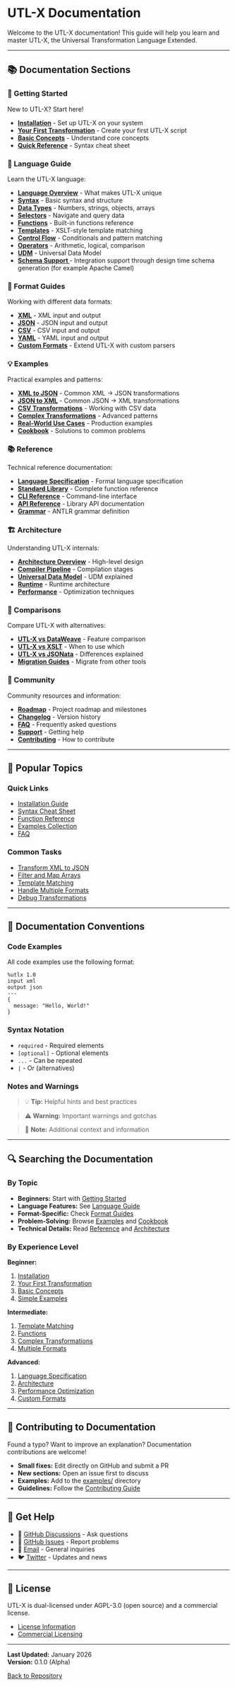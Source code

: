 # UTL-X Documentation

Welcome to the UTL-X documentation! This guide will help you learn and master UTL-X, the Universal Transformation Language Extended.

---

## 📚 Documentation Sections

### 🚀 Getting Started

New to UTL-X? Start here!

- **[Installation](getting-started/installation.md)** - Set up UTL-X on your system
- **[Your First Transformation](getting-started/your-first-transformation.md)** - Create your first UTL-X script
- **[Basic Concepts](getting-started/basic-concepts.md)** - Understand core concepts
- **[Quick Reference](getting-started/quick-reference.md)** - Syntax cheat sheet

### 📖 Language Guide

Learn the UTL-X language:

- **[Language Overview](language-guide/overview.md)** - What makes UTL-X unique
- **[Syntax](language-guide/syntax.md)** - Basic syntax and structure
- **[Data Types](language-guide/data-types.md)** - Numbers, strings, objects, arrays
- **[Selectors](language-guide/selectors.md)** - Navigate and query data
- **[Functions](language-guide/functions.md)** - Built-in functions reference
- **[Templates](language-guide/templates.md)** - XSLT-style template matching
- **[Control Flow](language-guide/control-flow.md)** - Conditionals and pattern matching
- **[Operators](language-guide/operators.md)** - Arithmetic, logical, comparison
- **[UDM](udm/udm_documentation_index.md)** - Universal Data Model
- **[Schema Support ](../modules/analysis/real_world_integration_example.md)** - Integration support through design time schema generation (for example Apache Camel)

### 📄 Format Guides

Working with different data formats:

- **[XML](formats/xml.md)** - XML input and output
- **[JSON](formats/json.md)** - JSON input and output
- **[CSV](formats/csv.md)** - CSV input and output
- **[YAML](formats/yaml.md)** - YAML input and output
- **[Custom Formats](formats/custom-formats.md)** - Extend UTL-X with custom parsers

### 💡 Examples

Practical examples and patterns:

- **[XML to JSON](examples/xml-to-json.md)** - Common XML → JSON transformations
- **[JSON to XML](examples/json-to-xml.md)** - Common JSON → XML transformations
- **[CSV Transformations](examples/csv-transformation.md)** - Working with CSV data
- **[Complex Transformations](examples/complex-transformations.md)** - Advanced patterns
- **[Real-World Use Cases](examples/real-world-use-cases.md)** - Production examples
- **[Cookbook](examples/cookbook.md)** - Solutions to common problems

### 📚 Reference

Technical reference documentation:

- **[Language Specification](reference/language-spec.md)** - Formal language specification
- **[Standard Library](reference/stdlib-reference.md)** - Complete function reference
- **[CLI Reference](reference/cli-reference.md)** - Command-line interface
- **[API Reference](reference/api-reference.md)** - Library API documentation
- **[Grammar](reference/grammar.md)** - ANTLR grammar definition

### 🏗️ Architecture

Understanding UTL-X internals:

- **[Architecture Overview](architecture/overview.md)** - High-level design
- **[Compiler Pipeline](architecture/compiler-pipeline.md)** - Compilation stages
- **[Universal Data Model](architecture/universal-data-model.md)** - UDM explained
- **[Runtime](architecture/runtime.md)** - Runtime architecture
- **[Performance](architecture/performance.md)** - Optimization techniques

### 🔄 Comparisons

Compare UTL-X with alternatives:

- **[UTL-X vs DataWeave](comparison/vs-dataweave.md)** - Feature comparison
- **[UTL-X vs XSLT](comparison/vs-xslt.md)** - When to use which
- **[UTL-X vs JSONata](comparison/vs-jsonata.md)** - Differences explained
- **[Migration Guides](comparison/migration-guides.md)** - Migrate from other tools

### 👥 Community

Community resources and information:

- **[Roadmap](community/roadmap.md)** - Project roadmap and milestones
- **[Changelog](community/changelog.md)** - Version history
- **[FAQ](community/faq.md)** - Frequently asked questions
- **[Support](community/support.md)** - Getting help
- **[Contributing](../CONTRIBUTING.md)** - How to contribute

---

## 🎯 Popular Topics

### Quick Links

- [Installation Guide](getting-started/installation.md)
- [Syntax Cheat Sheet](getting-started/quick-reference.md)
- [Function Reference](reference/stdlib-reference.md)
- [Examples Collection](examples/)
- [FAQ](community/faq.md)

### Common Tasks

- [Transform XML to JSON](examples/xml-to-json.md)
- [Filter and Map Arrays](examples/cookbook.md#filtering-and-mapping)
- [Template Matching](language-guide/templates.md)
- [Handle Multiple Formats](formats/)
- [Debug Transformations](getting-started/basic-concepts.md#debugging)

---

## 📝 Documentation Conventions

### Code Examples

All code examples use the following format:

```utlx
%utlx 1.0
input xml
output json
---
{
  message: "Hello, World!"
}
```

### Syntax Notation

- `required` - Required elements
- `[optional]` - Optional elements
- `...` - Can be repeated
- `|` - Or (alternatives)

### Notes and Warnings

> 💡 **Tip:** Helpful hints and best practices

> ⚠️ **Warning:** Important warnings and gotchas

> 📝 **Note:** Additional context and information

---

## 🔍 Searching the Documentation

### By Topic

- **Beginners:** Start with [Getting Started](getting-started/)
- **Language Features:** See [Language Guide](language-guide/)
- **Format-Specific:** Check [Format Guides](formats/)
- **Problem-Solving:** Browse [Examples](examples/) and [Cookbook](examples/cookbook.md)
- **Technical Details:** Read [Reference](reference/) and [Architecture](architecture/)

### By Experience Level

**Beginner:**
1. [Installation](getting-started/installation.md)
2. [Your First Transformation](getting-started/your-first-transformation.md)
3. [Basic Concepts](getting-started/basic-concepts.md)
4. [Simple Examples](examples/xml-to-json.md)

**Intermediate:**
1. [Template Matching](language-guide/templates.md)
2. [Functions](language-guide/functions.md)
3. [Complex Transformations](examples/complex-transformations.md)
4. [Multiple Formats](formats/)

**Advanced:**
1. [Language Specification](reference/language-spec.md)
2. [Architecture](architecture/overview.md)
3. [Performance Optimization](architecture/performance.md)
4. [Custom Formats](formats/custom-formats.md)

---

## 🤝 Contributing to Documentation

Found a typo? Want to improve an explanation? Documentation contributions are welcome!

- **Small fixes:** Edit directly on GitHub and submit a PR
- **New sections:** Open an issue first to discuss
- **Examples:** Add to the [examples/](examples/) directory
- **Guidelines:** Follow the [Contributing Guide](../CONTRIBUTING.md)

---

## 📧 Get Help

- 💬 [GitHub Discussions](https://github.com/grauwen/utl-x/discussions) - Ask questions
- 🐛 [GitHub Issues](https://github.com/grauwen/utl-x/issues) - Report problems
- 📧 [Email](mailto:community@glomidco.com) - General inquiries
- 🐦 [Twitter](https://twitter.com/UTLXLang) - Updates and news

---

## 📄 License

UTL-X is dual-licensed under AGPL-3.0 (open source) and a commercial license.

- [License Information](../LICENSE.md)
- [Commercial Licensing](https://utl-x.com/commercial)

---

**Last Updated:** January 2026  
**Version:** 0.1.0 (Alpha)

[Back to Repository](https://github.com/grauwen/utl-x)
